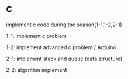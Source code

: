 # c
implement c code during the season(1-1,1-2,2-1)

1-1: implement c problem 

1-2: implement advanced c problem / Arduino 

2-1: implement stack and queue (data structure)

2-2: algorithm implement
